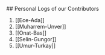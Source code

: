 ## Personal Logs of our Contributors

1. [[Ece-Ada]]
2. [[Muharrem-Unver]]
1. [[Onat-Bas]]
2. [[Selin-Gungor]]
3. [[Umur-Turkay]]
